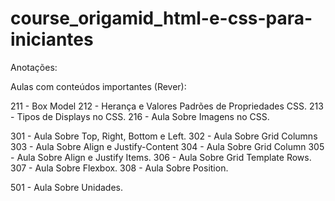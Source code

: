 # course_origamid_html-e-css-para-iniciantes

Anotações:

Aulas com conteúdos importantes (Rever):

211 - Box Model
212 - Herança e Valores Padrões de Propriedades CSS.
213 - Tipos de Displays no CSS.
216 - Aula Sobre Imagens no CSS.

301 - Aula Sobre Top, Right, Bottom e Left.
302 - Aula Sobre Grid Columns
303 - Aula Sobre Align e Justify-Content
304 - Aula Sobre Grid Column
305 - Aula Sobre Align e Justify Items.
306 - Aula Sobre Grid Template Rows.
307 - Aula Sobre Flexbox.
308 - Aula Sobre Position.

501 - Aula Sobre Unidades.
